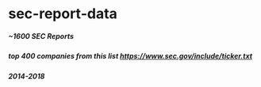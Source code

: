# sec-report-data
##### ~1600 SEC Reports
##### top 400 companies from this list https://www.sec.gov/include/ticker.txt
##### 2014-2018
